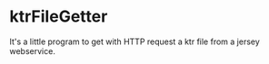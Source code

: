 # ktrFileGetter
It's a little program to get with HTTP request a ktr file from a jersey webservice.
